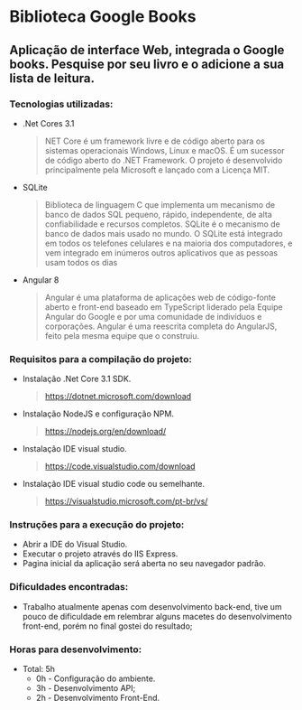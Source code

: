 # Biblioteca Google Books
## Aplicação de interface Web, integrada o Google books. Pesquise por seu livro e o adicione a sua lista de leitura.

### Tecnologias utilizadas:
- .Net Cores 3.1
    > NET Core é um framework livre e de código aberto para os sistemas operacionais Windows, Linux e macOS. É um sucessor de código aberto do .NET Framework. O projeto é desenvolvido principalmente pela Microsoft e lançado com a Licença MIT.
- SQLite
    > Biblioteca de linguagem C que implementa um mecanismo de banco de dados SQL pequeno, rápido, independente, de alta confiabilidade e recursos completos. SQLite é o mecanismo de banco de dados mais usado no mundo. O SQLite está integrado em todos os telefones celulares e na maioria dos computadores, e vem integrado em inúmeros outros aplicativos que as pessoas usam todos os dias
- Angular 8
    > Angular é uma plataforma de aplicações web de código-fonte aberto e front-end baseado em TypeScript liderado pela Equipe Angular do Google e por uma comunidade de indivíduos e corporações. Angular é uma reescrita completa do AngularJS, feito pela mesma equipe que o construiu.
    
### Requisitos para a compilação do projeto:
- Instalação .Net Core 3.1 SDK.
    > https://dotnet.microsoft.com/download 
- Instalação NodeJS e configuração NPM.
    > https://nodejs.org/en/download/ 
- Instalação IDE visual studio.
    > https://code.visualstudio.com/download
- Instalação IDE visual studio code ou semelhante.
    > https://visualstudio.microsoft.com/pt-br/vs/ 

### Instruções para a execução do projeto:
- Abrir a IDE do Visual Studio.
- Executar o projeto através do IIS Express.
- Pagina inicial da aplicação será aberta no seu navegador padrão.

### Dificuldades encontradas:
 - Trabalho atualmente apenas com desenvolvimento back-end, tive um pouco de dificuldade em relembrar alguns macetes do desenvolvimento front-end, porém no final gostei do resultado;
 
### Horas para desenvolvimento:
- Total: 5h 
    - 0h - Configuração do ambiente.
    - 3h - Desenvolvimento API;
    - 2h - Desenvolvimento Front-End.
